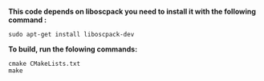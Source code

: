 
 **This code depends on liboscpack you need to install it with the following command :**

    sudo apt-get install liboscpack-dev

**To build, run the folowing commands:** 

    cmake CMakeLists.txt
    make
